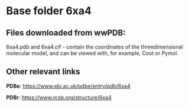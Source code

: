 # Base folder 6xa4

## Files downloaded from wwPDB:

6xa4.pdb and 6xa4.cif - contain the coordinates of the threedimensional molecular model, and can be viewed with, for example, Coot or Pymol.



## Other relevant links 
**PDBe**:  https://www.ebi.ac.uk/pdbe/entry/pdb/6xa4
 
**PDBr**: https://www.rcsb.org/structure/6xa4 
